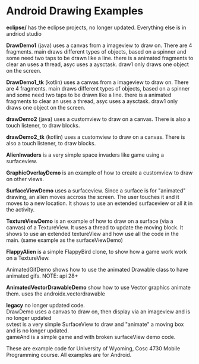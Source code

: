 Android Drawing Examples
===========
<b>eclipse/</b> has the eclipse projects, no longer updated.  Everything else is in andriod studio

<b>DrawDemo1</b> (java) uses a canvas from a imageview to draw on.  There are 4 fragments.  main draws different types of objects, based on a spinner and some need two taps to be drawn like a line.  there is a animated fragments to clear an uses a thread, asyc uses a aysctask. draw1 only draws one object on the screen.

<b>DrawDemo1_tk</b> (kotlin) uses a canvas from a imageview to draw on.  There are 4 fragments.  main draws different types of objects, based on a spinner and some need two taps to be drawn like a line.  there is a animated fragments to clear an uses a thread, asyc uses a aysctask. draw1 only draws one object on the screen.

<b>drawDemo2</b> (java) uses a customview to draw on a canvas.  There is also a touch listener, to draw blocks.

<b>drawDemo2_tk</b> (kotlin) uses a customview to draw on a canvas.  There is also a touch listener, to draw blocks.

<b>AlienInvaders</b> is a very simple space invaders like game using a surfaceview.

<b>GraphicOverlayDemo</b> is an example of how to create a customview to draw on other views.

<b>SurfaceViewDemo</b> uses a surfaceview.  Since a surface is for "animated" drawing, an alien moves accross the screen.  The user touches it and it moves to a new location. It shows to use an extended surfaceview or all it in the activity.

<b>TextureViewDemo</b> is an example of how to draw on a surface (via a canvas) of a TextureView.  It uses a thread to update the moving block.  It shows to use an extended textureView and how use all the code in the main.  (same example as the surfaceViewDemo)

<b>FlappyAlien</b> is a simple FlappyBird clone, to show how a game work work on a TextureView.


<a>AnimatedGifDemo</b> shows how to use the animated Drawable class to have animated gifs.  NOTE: api 28+

<b>AnimatedVectorDrawableDemo</b> show how to use Vector graphics animate them.  uses the androidx.vectordrawable

<b>legacy</b> no longer updated code.<br>
DrawDemo uses a canvas to draw on, then display via an imageview and  is no longer updated<BR>
svtest is a very simple SurfaceView to draw and "animate" a moving box and is no longer updated.<BR>
gameAnd is a simple game and with broken surfaceView demo code.


These are example code for University of Wyoming, Cosc 4730 Mobile Programming course.
All examples are for Android.
